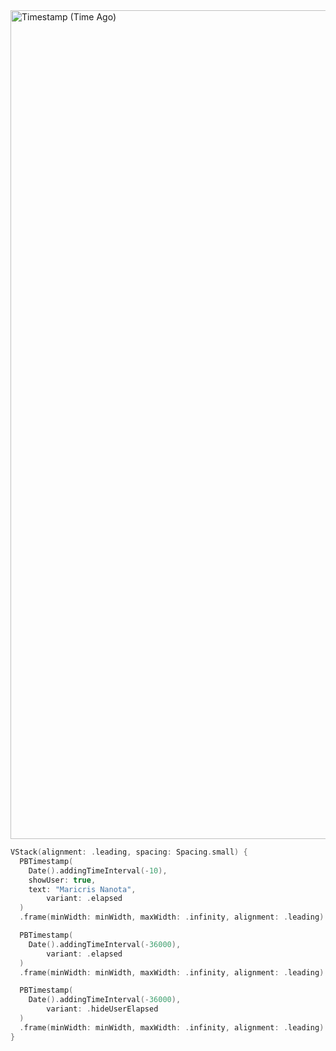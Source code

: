 <img width="1326" alt="Timestamp (Time Ago)" src="https://github.com/powerhome/playbook/assets/92755007/bb10a951-b536-41cc-aa6c-b343e826af20">

```swift
VStack(alignment: .leading, spacing: Spacing.small) {
  PBTimestamp(
    Date().addingTimeInterval(-10),
    showUser: true,
    text: "Maricris Nanota",
        variant: .elapsed
  )
  .frame(minWidth: minWidth, maxWidth: .infinity, alignment: .leading)

  PBTimestamp(
    Date().addingTimeInterval(-36000),
        variant: .elapsed
  )
  .frame(minWidth: minWidth, maxWidth: .infinity, alignment: .leading)

  PBTimestamp(
    Date().addingTimeInterval(-36000),
        variant: .hideUserElapsed
  )
  .frame(minWidth: minWidth, maxWidth: .infinity, alignment: .leading)
}
```
